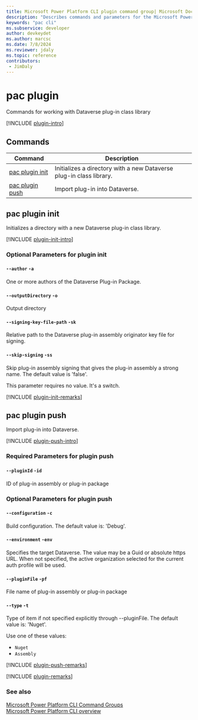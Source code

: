 ```yaml
---
title: Microsoft Power Platform CLI plugin command group| Microsoft Docs
description: "Describes commands and parameters for the Microsoft Power Platform CLI plugin command group."
keywords: "pac cli"
ms.subservice: developer
author: devkeydet
ms.author: marcsc
ms.date: 7/8/2024
ms.reviewer: jdaly
ms.topic: reference
contributors: 
 - JimDaly
---
```

<!-- 
Do not edit this file. 
This file is generated by a program and any changes will be overwritten when this topic is re-generated.
Use the include files to add additional content to this topic.
-->
# pac plugin

Commands for working with Dataverse plug-in class library

[!INCLUDE [plugin-intro](includes/plugin-intro.md)]

## Commands

|Command|Description|
|---------|---------|
|[pac plugin init](#pac-plugin-init)|Initializes a directory with a new Dataverse plug-in class library.|
|[pac plugin push](#pac-plugin-push)|Import plug-in into Dataverse.|


## pac plugin init

Initializes a directory with a new Dataverse plug-in class library.

[!INCLUDE [plugin-init-intro](includes/plugin-init-intro.md)]


### Optional Parameters for plugin init

#### `--author` `-a`

One or more authors of the Dataverse Plug-in Package.

#### `--outputDirectory` `-o`

Output directory

#### `--signing-key-file-path` `-sk`

Relative path to the Dataverse plug-in assembly originator key file for signing.

#### `--skip-signing` `-ss`

Skip plug-in assembly signing that gives the plug-in assembly a strong name. The default value is 'false'.

This parameter requires no value. It's a switch.

[!INCLUDE [plugin-init-remarks](includes/plugin-init-remarks.md)]

## pac plugin push

Import plug-in into Dataverse.

[!INCLUDE [plugin-push-intro](includes/plugin-push-intro.md)]


### Required Parameters for plugin push

#### `--pluginId` `-id`

ID of plug-in assembly or plug-in package


### Optional Parameters for plugin push

#### `--configuration` `-c`

Build configuration. The default value is: 'Debug'.

#### `--environment` `-env`

Specifies the target Dataverse. The value may be a Guid or absolute https URL. When not specified, the active organization selected for the current auth profile will be used.

#### `--pluginFile` `-pf`

File name of plug-in assembly or plug-in package

#### `--type` `-t`

Type of item if not specified explicitly through --pluginFile. The default value is: 'Nuget'.

Use one of these values:

- `Nuget`
- `Assembly`

[!INCLUDE [plugin-push-remarks](includes/plugin-push-remarks.md)]

[!INCLUDE [plugin-remarks](includes/plugin-remarks.md)]

### See also

[Microsoft Power Platform CLI Command Groups](index.md)<br />
[Microsoft Power Platform CLI overview](../introduction.md)